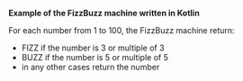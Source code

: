 <strong>Example of the FizzBuzz machine written in Kotlin</strong>

For each number from 1 to 100, the FizzBuzz machine return:

- FIZZ if the number is 3 or multiple of 3
- BUZZ if the number is 5 or multiple of 5
- in any other cases return the number